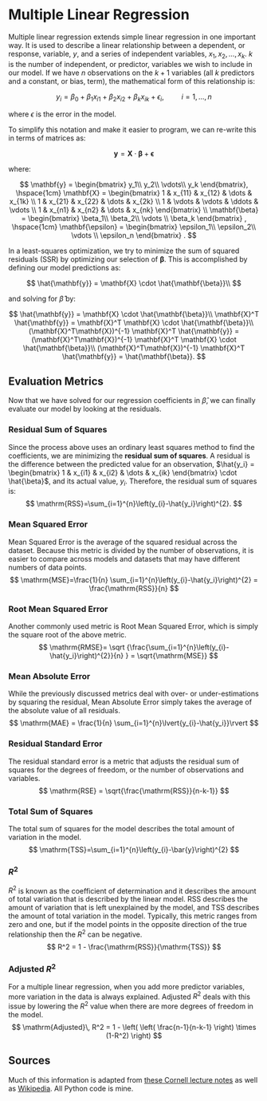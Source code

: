 # Multiple Linear Regression

Multiple linear regression extends simple linear regression in one important way. It is used to describe a linear relationship between a dependent, or response, variable, $y$, and a series of independent variables, $x_1, x_2, ..., x_k$. $k$ is the number of independent, or predictor, variables we wish to include in our model. If we have $n$ observations on the $k + 1$ variables (all $k$ predictors and a constant, or bias, term), the mathematical form of this relationship is:

$$
y_i = \beta_0 + \beta_1 x_{i1} + \beta_2 x_{i2} + \beta_k x_{ik} + \epsilon_i, \hspace{1cm} i=1,...,n
$$

where $\epsilon$ is the error in the model.

To simplify this notation and make it easier to program, we can re-write this in terms of matrices as:

$$
\mathbf{y} = \mathbf{X} \cdot \mathbf{\beta} + \mathbf{\epsilon}
$$

where:

$$
\mathbf{y} = \begin{bmatrix} y_1\\ 
y_2\\ 
\vdots\\
y_k  
\end{bmatrix}, \hspace{1cm}
\mathbf{X} = \begin{bmatrix} 
1 & x_{11} & x_{12} & \dots & x_{1k} \\
1 & x_{21} & x_{22} & \dots & x_{2k} \\
1 & \vdots & \vdots & \ddots & \vdots \\
1 & x_{n1} & x_{n2} & \dots & x_{nk}
\end{bmatrix} \\
\mathbf{\beta} = \begin{bmatrix} \beta_1\\ 
\beta_2\\ 
\vdots \\
\beta_k  
\end{bmatrix} , \hspace{1cm}
\mathbf{\epsilon} = \begin{bmatrix} \epsilon_1\\ 
\epsilon_2\\ 
\vdots \\
\epsilon_n 
\end{bmatrix}
.
$$

In a least-squares optimization, we try to minimize the sum of squared residuals (SSR) by optimizing our selection of $\mathbf{\beta}$. This is accomplished by defining our model predictions as:

$$
\hat{\mathbf{y}} = \mathbf{X} \cdot \hat{\mathbf{\beta}}\\
$$

and solving for $\hat{\beta}$ by:

$$
\hat{\mathbf{y}} = \mathbf{X} \cdot \hat{\mathbf{\beta}}\\
\mathbf{X}^T \hat{\mathbf{y}} = \mathbf{X}^T \mathbf{X} \cdot \hat{\mathbf{\beta}}\\
(\mathbf{X}^T\mathbf{X})^{-1} \mathbf{X}^T \hat{\mathbf{y}} = (\mathbf{X}^T\mathbf{X})^{-1} \mathbf{X}^T \mathbf{X} \cdot \hat{\mathbf{\beta}}\\
(\mathbf{X}^T\mathbf{X})^{-1} \mathbf{X}^T \hat{\mathbf{y}} = \hat{\mathbf{\beta}}.
$$

## Evaluation Metrics

Now that we have solved for our regression coefficients in $\hat{\beta}$, we can finally evaluate our model by looking at the residuals. 

### Residual Sum of Squares

Since the process above uses an ordinary least squares method to find the coefficients, we are minimizing the **residual sum of squares**. A residual is the difference between the predicted value for an observation, $\hat{y_i} = \begin{bmatrix} 1 & x_{i1} & x_{i2} & \dots & x_{ik}  \end{bmatrix} \cdot \hat{\beta}$, and its actual value, $y_i$. Therefore, the residual sum of squares is:
$$
\mathrm{RSS}=\sum_{i=1}^{n}\left(y_{i}-\hat{y_i}\right)^{2}.
$$

### Mean Squared Error

Mean Squared Error is the average of the squared residual across the dataset. Because this metric is divided by the number of observations, it is easier to compare across models and datasets that may have different numbers of data points.
$$
\mathrm{MSE}=\frac{1}{n} \sum_{i=1}^{n}\left(y_{i}-\hat{y_i}\right)^{2} = \frac{\mathrm{RSS}}{n}
$$


### Root Mean Squared Error

Another commonly used metric is Root Mean Squared Error, which is simply the square root of the above metric. 
$$
\mathrm{RMSE}= \sqrt {\frac{\sum_{i=1}^{n}\left(y_{i}-\hat{y_i}\right)^{2}}{n} } = \sqrt{\mathrm{MSE}}
$$


### Mean Absolute Error

While the previously discussed metrics deal with over- or under-estimations by squaring the residual, Mean Absolute Error simply takes the average of the absolute value of all residuals.
$$
\mathrm{MAE} = \frac{1}{n} \sum_{i=1}^{n}\lvert{y_{i}-\hat{y_i}}\rvert
$$


### Residual Standard Error

The residual standard error is a metric that adjusts the residual sum of squares for the degrees of freedom, or the number of observations and variables.
$$
\mathrm{RSE} = \sqrt{\frac{\mathrm{RSS}}{n-k-1}}
$$


### Total Sum of Squares

The total sum of squares for the model describes the total amount of variation in the model.
$$
\mathrm{TSS}=\sum_{i=1}^{n}\left(y_{i}-\bar{y}\right)^{2}
$$


### $R^2$

$R^2$ is known as the coefficient of determination and it describes the amount of total variation that is described by the linear model. RSS describes the amount of variation that is left unexplained by the model, and TSS describes the amount of total variation in the model. Typically, this metric ranges from zero and one, but if the model points in the opposite direction of the true relationship then the $R^2$ can be negative.
$$
R^2 = 1 - \frac{\mathrm{RSS}}{\mathrm{TSS}}
$$


### Adjusted $R^2$

For a multiple linear regression, when you add more predictor variables, more variation in the data is always explained. Adjusted $R^2$ deals with this issue by lowering the $R^2$ value when there are more degrees of freedom in the model.
$$
\mathrm{Adjusted}\, R^2 = 1 - \left( \left( \frac{n-1}{n-k-1} \right) \times (1-R^2) \right)
$$


## Sources

Much of this information is adapted from [these Cornell lecture notes](http://mezeylab.cb.bscb.cornell.edu/labmembers/documents/supplement%205%20-%20multiple%20regression.pdf) as well as [Wikipedia](https://en.wikipedia.org/wiki/Ordinary_least_squares). All Python code is mine.
